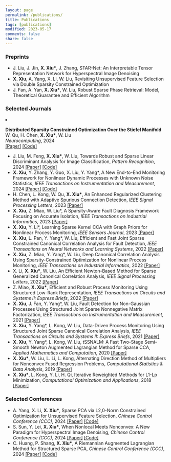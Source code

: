 ```yaml
---
layout: page
permalink: /publications/
title: Publications
tags: [publications]
modified: 2023-05-17 
comments: false
share: false
---
```




### Preprints

* J. Liu, J. Jin, <b>X. Xiu*</b>, J. Zhang, STAR-Net: An Interpretable Tensor Representation Network for Hyperspectral Image Denoising <br>
* <b>X. Xiu</b>, A. Yang, X. Li, W. Liu, Revisiting Unsupervised Feature Selection via Double Sparsity Constrained Optimization <br>
* J. Fan, A. Yan, <b>X. Xiu*</b>, W. Liu, Robust Sparse Phase Retrieval: Model, Theoretical Guarantee and Efficient Algorithm  <br>

### Selected Journals

<li ><p>
<b>Distributed Sparsity Constrained Optimization Over the Stiefel Manifold</b><br>
W. Qu, H. Chen, <b>X. Xiu*</b>, W. Liu <br>
<i>Neurocomputing</i>, 2024<br>
  <a href="https://www.sciencedirect.com/science/article/pii/S0925231224010385" class="textlink" target="_blank">[Paper]</a>
  <a href="https://github.com/wtqu/DREAM" class="textlink" target="_blank">[Code]</a>
</p>




* J. Liu, M. Feng, <b>X. Xiu*</b>, W. Liu, Towards Robust and Sparse Linear Discriminant Analysis for Image Classification, <i>Pattern Recognition</i>, 2024 <a href="https://www.sciencedirect.com/science/article/pii/S0031320324002632" class="textlink" target="_blank">[Paper]</a> <a href="https://github.com/EMXlight/RSLDAplus" class="textlink" target="_blank">[Code]</a> <br>
* <b>X. Xiu</b>, Y. Zhang, Y. Guo, X. Liu, Y. Yang*, A New End-to-End Monitoring Framework for Nonlinear Dynamic Processes with Unknown Noise Statistics, <i>IEEE Transactions on Instrumentation and Measurement</i>, 2024 <a href="https://ieeexplore.ieee.org/document/10464356" class="textlink" target="_blank">[Paper]</a> <a href="https://github.com/xianchaoxiu/2024-TIM-DRNN" class="textlink" target="_blank">[Code]</a> <br>
* H. Chen, L. Kong, W. Qu, <b>X. Xiu*</b>, An Enhanced Regularized Clustering Method with Adaptive Spurious Connection Detection, <i>IEEE Signal Processing Letters</i>, 2023 <a href="https://ieeexplore.ieee.org/document/10252040" class="textlink" target="_blank">[Paper]</a>  <br>
* <b>X. Xiu</b>, Z. Miao, W. Liu*, A Sparsity-Aware Fault Diagnosis Framework Focusing on Accurate Isolation, <i>IEEE Transactions on Industrial Informatics</i>, 2023 <a href="https://ieeexplore.ieee.org/abstract/document/10091146" class="textlink" target="_blank">[Paper]</a> <br>
* <b>X. Xiu</b>, Y. Li*, Learning Sparse Kernel CCA with Graph Priors for Nonlinear Process Monitoring, <i>IEEE Sensors Journal</i>, 2023 <a href="https://ieeexplore.ieee.org/document/10050438" class="textlink" target="_blank">[Paper]</a> <br>
* <b>X. Xiu</b>, L. Pan, Y. Yang*, W. Liu, Efficient and Fast Joint Sparse Constrained Canonical Correlation Analysis for Fault Detection, <i>IEEE Transactions on Neural Networks and Learning Systems</i>, 2022 <a href="https://ieeexplore.ieee.org/document/9887978" class="textlink" target="_blank">[Paper]</a> <br>
* <b>X. Xiu</b>, Z. Miao, Y. Yang*, W. Liu, Deep Canonical Correlation Analysis Using Sparsity-Constrained Optimization for Nonlinear Process Monitoring, <i>IEEE Transactions on Industrial Informatics</i>, 2022 <a href="https://ieeexplore.ieee.org/document/9583864" class="textlink" target="_blank">[Paper]</a> <br>
* X. Li, <b>X. Xiu*</b>, W. Liu, An Efficient Newton-Based Method for Sparse Generalized Canonical Correlation Analysis, <i>IEEE Signal Processing Letters</i>, 2022 <a href="https://ieeexplore.ieee.org/document/9619966" class="textlink" target="_blank">[Paper]</a>  <br>
* Z. Miao, <b>X. Xiu*</b>, Efficient and Robust Process Monitoring Using Structured Low-Rank Representation, <i>IEEE Transactions on Circuits and Systems II: Express Briefs</i>, 2022 <a href="https://ieeexplore.ieee.org/document/9745488" class="textlink" target="_blank">[Paper]</a> <br>
* <b>X. Xiu</b>, J. Fan, Y. Yang*, W. Liu, Fault Detection for Non-Gaussian Processes Using Structured Joint Sparse Nonnegative Matrix Factorization, <i>IEEE Transactions on Instrumentation and Measurement</i>, 2021 <a href="https://ieeexplore.ieee.org/document/9381237" class="textlink" target="_blank">[Paper]</a> <br>
* <b>X. Xiu</b>, Y. Yang*, L. Kong, W. Liu, Data-Driven Process Monitoring Using Structured Joint Sparse Canonical Correlation Analysis, <i>IEEE Transactions on Circuits and Systems II: Express Briefs</i>, 2021 <a href="https://ieeexplore.ieee.org/document/9068308" class="textlink" target="_blank">[Paper]</a> <br>
* <b>X. Xiu</b>, Y. Yang*, L. Kong, W. Liu, tSSNALM: A Fast Two-Stage Semi-Smooth Newton Augmented Lagrangian Method for Sparse CCA, <i>Applied Mathematics and Computation</i>, 2020 <a href="https://www.sciencedirect.com/science/article/pii/S0096300320302411?via%3Dihub" class="textlink" target="_blank">[Paper]</a> <br>
* <b>X. Xiu*</b>, W. Liu, L. Li, L. Kong, Alternating Direction Method of Multipliers for Nonconvex Fused Regression Problems, <i>Computational Statistics & Data Analysis</i>, 2019 <a href="https://www.sciencedirect.com/science/article/abs/pii/S0167947319300039" class="textlink" target="_blank">[Paper]</a> <br>
* <b>X. Xiu*</b>, L. Kong, Y. Li, H. Qi, Iterative Reweighted Methods for L1-Lp Minimization, <i>Computational Optimization and Applications</i>, 2018 <a href="https://link.springer.com/article/10.1007/s10589-017-9977-7" class="textlink" target="_blank">[Paper]</a> <be>



### Selected Conferences

* A. Yang, X. Li, <b>X. Xiu*</b>, Sparse PCA via L2,0-Norm Constrained Optimization for Unsupervised Feature Selection, <i> Chinese Control Conference (CCC)</i>, 2024 <a href="https://ieeexplore.ieee.org/document/10661810" class="textlink" target="_blank">[Paper]</a> <a href="https://github.com/yan921" class="textlink" target="_blank">[Code]</a> <br>
* S. Sun, Y. Lei, <b>X. Xiu*</b>, When Nonlocal Meets Nonconvex: A New Paradigm for Hyperspectral Image Denoising, <i> Chinese Control Conference (CCC)</i>, 2024 <a href="https://ieeexplore.ieee.org/document/10662067" class="textlink" target="_blank">[Paper]</a> <a href="https://github.com/EdSun0" class="textlink" target="_blank">[Code]</a> <br>
* C. Huang, P. Shang, <b>X. Xiu*</b>, A Riemannian Augmented Lagrangian Method for Structured Sparse PCA, <i> Chinese Control Conference (CCC)</i>, 2024 <a href="https://ieeexplore.ieee.org/document/10661785" class="textlink" target="_blank">[Paper]</a> <a href="https://github.com/ChenyiHuang23" class="textlink" target="_blank">[Code]</a> <br>





